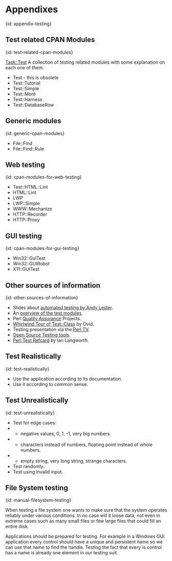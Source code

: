 # Appendixes
{id: appendix-testing}

## Test related CPAN Modules
{id: test-related-cpan-modules}


<a href="http://metacpan.org/pod/Task::Test">Task::Test</a>
A collection of testing related modules with some explanation
on each one of them.



* Test  - this is obsolete
* Test::Tutorial
* Test::Simple
* Test::More
* Test::Harness
* Test::DatabaseRow



## Generic modules
{id: generic-cpan-modules}

* File::Find
* File::Find::Rule



## Web testing
{id: cpan-modules-for-web-testing}

* Test::HTML::Lint
* HTML::Lint
* LWP
* LWP::Simple
* WWW::Mechanize
* HTTP::Recorder
* HTTP::Proxy



## GUI testing
{id: cpan-modules-for-gui-testing}

* Win32::GuiTest
* Win32::GUIRobot
* X11::GUITest



## Other sources of information
{id: other-sources-of-information}

* Slides about [automated testing by Andy Lester](http://www.petdance.com/perl/automated-testing/).
* An [overview of the test modules](http://qa.perl.org/test-modules.html).
* Perl [Quality Assurance](http://qa.perl.org/) Projects.
* [Whirlwind Tour of Test::Class](http://www.slideshare.net/Ovid/a-whirlwind-tour-of-testclass) by Ovid.
* Testing presentation via the [Perl TV](http://perltv.org/tag/testing).
* [Open Source Testing tools](http://www.opensourcetesting.org/).
* [Perl Test Refcard](http://langworth.com/pub/perl_test_refcard.pdf) by Ian Langworth.



## Test Realistically
{id: test-realistically}

* Use the application according to its documentation.
* Use it according to common sense.



## Test Unrealistically
{id: test-unrealistically}

* Test for edge cases:
* - negative values, 0, 1, -1, very big numbers.
* - characters instead of numbers, floating point instead of whole numbers.
* - empty string, very long string, strange characters.
* Test randomly.
* Test using invalid input.



## File System testing
{id: manual-filesystem-testing}


When testing a file system one wants to make sure that
the system operates reliably under various conditions. In no case will
it loose data, not even in extreme cases such as many small files or few
large files that could fill an entire disk.




Applications should be prepared for testing. For example in a Windows GUI application every
control should have a unique and persistent name so we can use that name to find the handle.
Testing the fact that every is control has a name is already one element in our testing suit.






